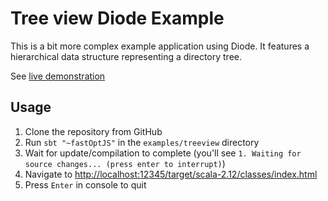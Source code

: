 # Tree view Diode Example

This is a bit more complex example application using Diode. It features a hierarchical data structure representing a directory tree. 

See [live demonstration](http://diode.suzaku.io/examples/treeview/)

## Usage

1. Clone the repository from GitHub
1. Run `sbt "~fastOptJS"` in the `examples/treeview` directory
1. Wait for update/compilation to complete (you'll see `1. Waiting for source changes... (press enter to interrupt)`)
1. Navigate to [http://localhost:12345/target/scala-2.12/classes/index.html](http://localhost:12345/target/scala-2.12/classes/index.html)
1. Press `Enter` in console to quit

